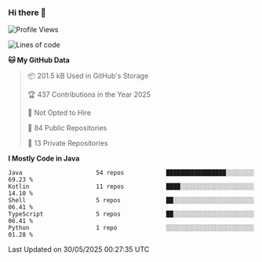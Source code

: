 ### Hi there 👋


<!--START_SECTION:waka-->
![Profile Views](http://img.shields.io/badge/Profile%20Views-0-blue)

![Lines of code](https://img.shields.io/badge/From%20Hello%20World%20I%27ve%20Written-3.3%20million%20lines%20of%20code-blue)

**🐱 My GitHub Data** 

> 📦 201.5 kB Used in GitHub's Storage 
 > 
> 🏆 437 Contributions in the Year 2025
 > 
> 🚫 Not Opted to Hire
 > 
> 📜 84 Public Repositories 
 > 
> 🔑 13 Private Repositories 
 > 
**I Mostly Code in Java** 

```text
Java                     54 repos            █████████████████░░░░░░░░   69.23 % 
Kotlin                   11 repos            ████░░░░░░░░░░░░░░░░░░░░░   14.10 % 
Shell                    5 repos             ██░░░░░░░░░░░░░░░░░░░░░░░   06.41 % 
TypeScript               5 repos             ██░░░░░░░░░░░░░░░░░░░░░░░   06.41 % 
Python                   1 repo              ░░░░░░░░░░░░░░░░░░░░░░░░░   01.28 % 
```




 Last Updated on 30/05/2025 00:27:35 UTC
<!--END_SECTION:waka-->
